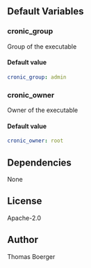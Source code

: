 
## Default Variables

### cronic_group

Group of the executable

#### Default value

```yaml
cronic_group: admin
```

### cronic_owner

Owner of the executable

#### Default value

```yaml
cronic_owner: root
```
## Dependencies

None

## License

Apache-2.0

## Author

Thomas Boerger
